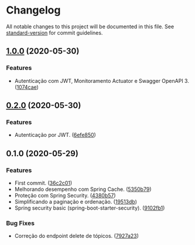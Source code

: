 # Changelog

All notable changes to this project will be documented in this file. See [standard-version](https://github.com/conventional-changelog/standard-version) for commit guidelines.

## [1.0.0](https://github.com/danielso2007/virtualLibraryAPI/compare/v0.2.0...v1.0.0) (2020-05-30)


### Features

* Autenticação com JWT, Monitoramento Actuator e Swagger OpenAPI 3. ([1074cae](https://github.com/danielso2007/virtualLibraryAPI/commit/1074caeb4635bf130b5e37e25ff27c2604f21806))

## [0.2.0](https://github.com/danielso2007/virtualLibraryAPI/compare/v0.1.0...v0.2.0) (2020-05-30)


### Features

* Autenticação por JWT. ([6efe850](https://github.com/danielso2007/virtualLibraryAPI/commit/6efe85092324f4bdf81f66075733e192a1048afd))

## 0.1.0 (2020-05-29)


### Features

* First commit. ([36c2c01](https://github.com/danielso2007/virtualLibraryAPI/commit/36c2c018c30ac4e097247a496a35306179eded4c))
* Melhorando desempenho com Spring Cache. ([5350b79](https://github.com/danielso2007/virtualLibraryAPI/commit/5350b794aa500ef921d58bdb4b2ac2f6fabc38a9))
* Proteção com Spring Security. ([4380b57](https://github.com/danielso2007/virtualLibraryAPI/commit/4380b571176e15a6f5a2b22247902a8b23a71f0c))
* Simplificando a paginação e ordenação. ([19513db](https://github.com/danielso2007/virtualLibraryAPI/commit/19513dbd6368907ea217c008ea093c0f72c54adf))
* Spring security basic (spring-boot-starter-security). ([9102fb1](https://github.com/danielso2007/virtualLibraryAPI/commit/9102fb136341b304a246989478dff9b2dbaf34a1))


### Bug Fixes

* Correção do endpoint delete de tópicos. ([7927a23](https://github.com/danielso2007/virtualLibraryAPI/commit/7927a2317b5a07c721e39fa767722d480ee2c565))
